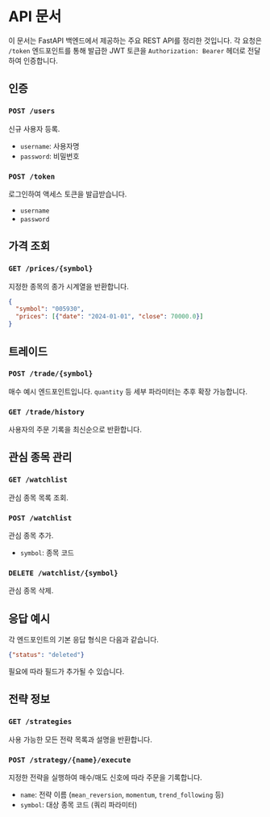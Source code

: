 # API 문서

이 문서는 FastAPI 백엔드에서 제공하는 주요 REST API를 정리한 것입니다.
각 요청은 `/token` 엔드포인트를 통해 발급한 JWT 토큰을 `Authorization: Bearer` 헤더로 전달하여 인증합니다.

## 인증
### `POST /users`
신규 사용자 등록.
- `username`: 사용자명
- `password`: 비밀번호

### `POST /token`
로그인하여 액세스 토큰을 발급받습니다.
- `username`
- `password`

## 가격 조회
### `GET /prices/{symbol}`
지정한 종목의 종가 시계열을 반환합니다.
```json
{
  "symbol": "005930",
  "prices": [{"date": "2024-01-01", "close": 70000.0}]
}
```

## 트레이드
### `POST /trade/{symbol}`
매수 예시 엔드포인트입니다. `quantity` 등 세부 파라미터는 추후 확장 가능합니다.

### `GET /trade/history`
사용자의 주문 기록을 최신순으로 반환합니다.

## 관심 종목 관리
### `GET /watchlist`
관심 종목 목록 조회.

### `POST /watchlist`
관심 종목 추가.
- `symbol`: 종목 코드

### `DELETE /watchlist/{symbol}`
관심 종목 삭제.

## 응답 예시
각 엔드포인트의 기본 응답 형식은 다음과 같습니다.
```json
{"status": "deleted"}
```
필요에 따라 필드가 추가될 수 있습니다.

## 전략 정보
### `GET /strategies`
사용 가능한 모든 전략 목록과 설명을 반환합니다.

### `POST /strategy/{name}/execute`
지정한 전략을 실행하여 매수/매도 신호에 따라 주문을 기록합니다.
- `name`: 전략 이름 (`mean_reversion`, `momentum`, `trend_following` 등)
- `symbol`: 대상 종목 코드 (쿼리 파라미터)

